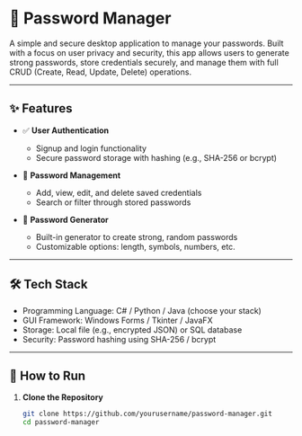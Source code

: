 # 🔐 Password Manager

A simple and secure desktop application to manage your passwords. Built with a focus on user privacy and security, this app allows users to generate strong passwords, store credentials securely, and manage them with full CRUD (Create, Read, Update, Delete) operations.

---

## ✨ Features

- ✅ **User Authentication**
  - Signup and login functionality
  - Secure password storage with hashing (e.g., SHA-256 or bcrypt)

- 🔐 **Password Management**
  - Add, view, edit, and delete saved credentials
  - Search or filter through stored passwords

- 🔢 **Password Generator**
  - Built-in generator to create strong, random passwords
  - Customizable options: length, symbols, numbers, etc.

---

## 🛠️ Tech Stack

- Programming Language: C# / Python / Java (choose your stack)
- GUI Framework: Windows Forms / Tkinter / JavaFX
- Storage: Local file (e.g., encrypted JSON) or SQL database
- Security: Password hashing using SHA-256 / bcrypt

---

## 🧪 How to Run

1. **Clone the Repository**
   ```bash
   git clone https://github.com/yourusername/password-manager.git
   cd password-manager
